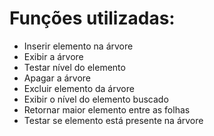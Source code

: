 # Funções utilizadas:
- Inserir elemento na árvore
- Exibir a árvore
- Testar nível do elemento 
- Apagar a árvore
- Excluir elemento da árvore
- Exibir o nível do elemento buscado
- Retornar maior elemento entre as folhas
- Testar se elemento está presente na árvore

